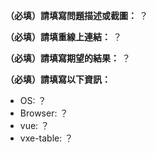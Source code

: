 **（必填）請填寫問題描述或截圖：**
？

**（必填）請填重線上連結：**
？

**（必填）請填寫期望的結果：**
？

**（必填）請填寫以下資訊：**

- OS: ？
- Browser: ？
- vue: ？
- vxe-table: ？

